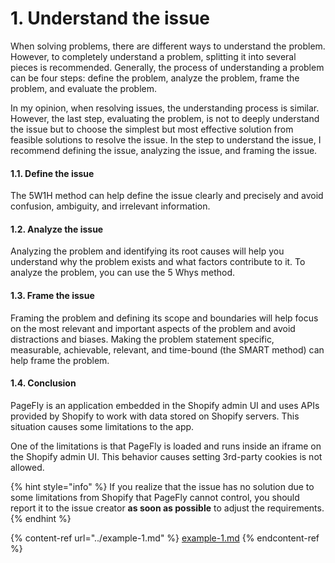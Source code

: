 # 1. Understand the issue

When solving problems, there are different ways to understand the problem. However, to completely understand a problem, splitting it into several pieces is recommended. Generally, the process of understanding a problem can be four steps: define the problem, analyze the problem, frame the problem, and evaluate the problem.

In my opinion, when resolving issues, the understanding process is similar. However, the last step, evaluating the problem, is not to deeply understand the issue but to choose the simplest but most effective solution from feasible solutions to resolve the issue. In the step to understand the issue, I recommend defining the issue, analyzing the issue, and framing the issue.

#### 1.1. Define the issue

The 5W1H method can help define the issue clearly and precisely and avoid confusion, ambiguity, and irrelevant information.

#### 1.2. Analyze the issue

Analyzing the problem and identifying its root causes will help you understand why the problem exists and what factors contribute to it. To analyze the problem, you can use the 5 Whys method.

#### 1.3. Frame the issue

Framing the problem and defining its scope and boundaries will help focus on the most relevant and important aspects of the problem and avoid distractions and biases. Making the problem statement specific, measurable, achievable, relevant, and time-bound (the SMART method) can help frame the problem.

#### 1.4. Conclusion

PageFly is an application embedded in the Shopify admin UI and uses APIs provided by Shopify to work with data stored on Shopify servers. This situation causes some limitations to the app.

One of the limitations is that PageFly is loaded and runs inside an iframe on the Shopify admin UI. This behavior causes setting 3rd-party cookies is not allowed.

{% hint style="info" %}
If you realize that the issue has no solution due to some limitations from Shopify that PageFly cannot control, you should report it to the issue creator **as soon as possible** to adjust the requirements.
{% endhint %}

{% content-ref url="../example-1.md" %}
[example-1.md](../example-1.md)
{% endcontent-ref %}
